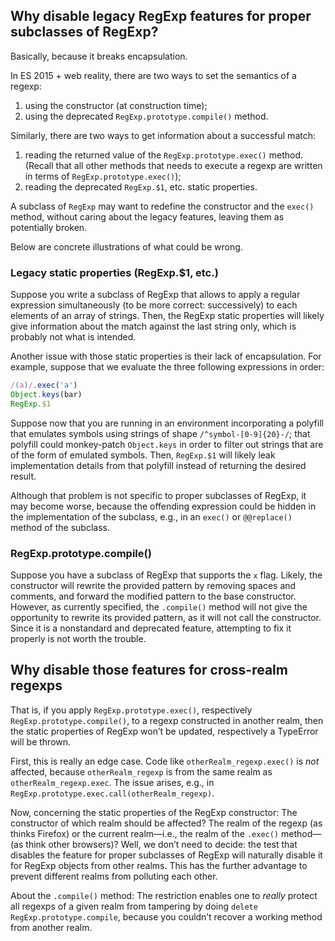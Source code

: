## Why disable legacy RegExp features for proper subclasses of RegExp?

Basically, because it breaks encapsulation.

In ES 2015 + web reality, there are two ways to set the semantics of a regexp:

1. using the constructor (at construction time);
2. using the deprecated `RegExp.prototype.compile()` method.

Similarly, there are two ways to get information about a successful match:

1. reading the returned value of the `RegExp.prototype.exec()` method. (Recall that all other methods that needs to execute a regexp are written in terms of `RegExp.prototype.exec()`);
2. reading the deprecated `RegExp.$1`, etc. static properties.
 
A subclass of `RegExp` may want to redefine the constructor and the `exec()` method, without caring about the legacy features, leaving them as potentially broken.

Below are concrete illustrations of what could be wrong.

### Legacy static properties (RegExp.$1, etc.)

Suppose you write a subclass of RegExp that allows to apply a regular expression simultaneously (to be more correct: successively) to each elements of an array of strings. Then, the RegExp static properties will likely give information about the match against the last string only, which is probably not what is intended.

Another issue with those static properties is their lack of encapsulation. For example, suppose that we evaluate the three following expressions in order:

```js
/(a)/.exec('a')
Object.keys(bar)
RegExp.$1
```

Suppose now that you are running in an environment incorporating a polyfill that emulates symbols using strings of shape `/^symbol-[0-9]{20}-/`; that polyfill could monkey-patch `Object.keys` in order to filter out strings that are of the form of emulated symbols. Then, `RegExp.$1` will likely leak implementation details from that polyfill instead of returning the desired result.

Although that problem is not specific to proper subclasses of RegExp, it may become worse, because the offending expression could be hidden in the implementation of the subclass, e.g., in an `exec()` or `@@replace()` method of the subclass.


### RegExp.prototype.compile()

Suppose you have a subclass of RegExp that supports the `x` flag. Likely, the constructor will rewrite the provided pattern by removing spaces and comments, and forward the modified pattern to the base constructor. However, as currently specified, the `.compile()` method will not give the opportunity to rewrite its provided pattern, as it will not call the constructor. Since it is a nonstandard and deprecated feature, attempting to fix it properly is not worth the trouble.


## Why disable those features for cross-realm regexps

That is, if you apply `RegExp.prototype.exec()`, respectively `RegExp.prototype.compile()`, to a regexp constructed in another realm, then the static properties of RegExp won’t be updated, respectively a TypeError will be thrown.

First, this is really an edge case. Code like `otherRealm_regexp.exec()` is *not* affected, because `otherRealm_regexp` is from the same realm as `otherRealm_regexp.exec`. The issue arises, e.g., in `RegExp.prototype.exec.call(otherRealm_regexp)`.

Now, concerning the static properties of the RegExp constructor: The constructor of which realm should be affected? The realm of the regexp (as thinks Firefox) or the current realm—i.e., the realm of the `.exec()` method—(as think other browsers)? Well, we don’t need to decide: the test that disables the feature for proper subclasses of RegExp will naturally disable it for RegExp objects from other realms. This has the further advantage to prevent different realms from polluting each other.


About the `.compile()` method: The restriction enables one to *really* protect all regexps of a given realm from tampering by doing `delete RegExp.prototype.compile`, because you couldn’t recover a working method from another realm.
